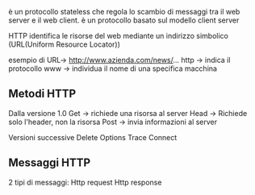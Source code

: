 è un protocollo stateless che regola lo scambio di messaggi tra il web server e il web client. è un protocollo basato sul modello client server

HTTP identifica le risorse del web mediante un indirizzo simbolico (URL(Uniform Resource Locator))

esempio di URL-> http://www.azienda.com/news/...
http -> indica il protocollo
www -> individua il nome di una specifica macchina

## Metodi HTTP
Dalla versione 1.0
Get -> richiede una risorsa al server
Head -> Richiede solo l'header, non la risorsa
Post -> invia informazioni al server

Versioni successive
Delete
Options
Trace
Connect

## Messaggi HTTP
2 tipi di messaggi:
	Http request
	Http response
